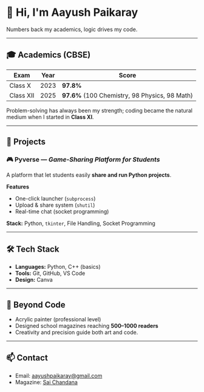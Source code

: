 # 👋 Hi, I'm Aayush Paikaray  

Numbers back my academics, logic drives my code.  

---

## 🎓 Academics (CBSE)  

| Exam        | Year | Score |
|-------------|------|-------|
| Class X     | 2023 | **97.8%** |
| Class XII   | 2025 | **97.6%** (100 Chemistry, 98 Physics, 98 Math) |

Problem-solving has always been my strength; coding became the natural medium when I started in **Class XI**.  

---

## 🚀 Projects  

### 🎮 Pyverse — *Game-Sharing Platform for Students*  
A platform that let students easily **share and run Python projects**.  

**Features**  
- One-click launcher (`subprocess`)  
- Upload & share system (`shutil`)  
- Real-time chat (socket programming)  

**Stack:** Python, `tkinter`, File Handling, Socket Programming  

---

## 🛠️ Tech Stack  
- **Languages:** Python, C++ (basics)  
- **Tools:** Git, GitHub, VS Code  
- **Design:** Canva  

---

## 🎨 Beyond Code  
- Acrylic painter (professional level)  
- Designed school magazines reaching **500–1000 readers**  
- Creativity and precision guide both art and code.  

---

## 📫 Contact  
- Email: [aayushpaikaray@gmail.com](mailto:aayushpaikaray@gmail.com)  
- Magazine: [Sai Chandana](https://www.canva.com/design/DAGXA4VMPCQ/kizZMjcHP2jYuODiKT8JCQ/edit)

